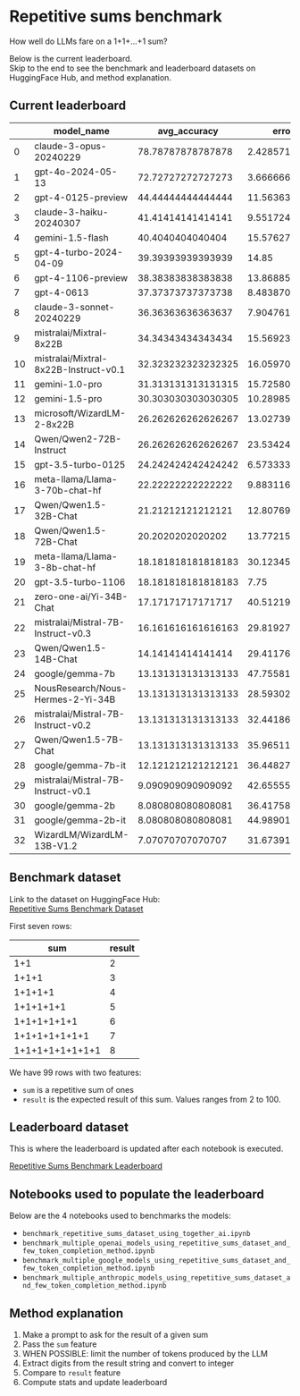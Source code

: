 # Repetitive sums benchmark  

How well do LLMs fare on a 1+1+...+1 sum?  

Below is the current leaderboard.  
Skip to the end to see the benchmark and leaderboard datasets on HuggingFace Hub, and method explanation.  

## Current leaderboard

|   | model_name                            | avg_accuracy | error_mean        | error_median   | error_std         | error_min   | error_max   | parsing_failure_count   |
|---|---------------------------------------|--------------|-------------------|----------------|-------------------|-------------|-------------|-------------------------|
| 0 | claude-3-opus-20240229                | 78.78787878787878 | 2.4285714285714284 | 2.0            | 1.2873006086935783 | 1           | 4           | 0                       |
| 1 | gpt-4o-2024-05-13                     | 72.72727272727273 | 3.6666666666666665 | 2.0            | 3.2581259360842107 | 1           | 12          | 0                       |
| 2 | gpt-4-0125-preview                    | 44.44444444444444 | 11.563636363636364 | 9.0            | 9.681528109342374  | 1           | 34          | 0                       |
| 3 | claude-3-haiku-20240307               | 41.41414141414141 | 9.551724137931034  | 5.0            | 9.756999132054688  | 1           | 33          | 0                       |
| 4 | gemini-1.5-flash                      | 40.4040404040404  | 15.576271186440678 | 13.0           | 12.512343408824837 | 1           | 42          | 0                       |
| 5 | gpt-4-turbo-2024-04-09                | 39.39393939393939 | 14.85              | 10.5           | 12.588432947265384 | 1           | 41          | 0                       |
| 6 | gpt-4-1106-preview                    | 38.38383838383838 | 13.868852459016393 | 9.0            | 11.971459685206959 | 1           | 42          | 0                       |
| 7 | gpt-4-0613                            | 37.37373737373738 | 8.483870967741936  | 5.5            | 7.885953346285978  | 1           | 30          | 0                       |
| 8 | claude-3-sonnet-20240229              | 36.36363636363637 | 7.904761904761905  | 5.0            | 8.025592703897198  | 1           | 30          | 0                       |
| 9 | mistralai/Mixtral-8x22B               | 34.34343434343434 | 15.569230769230769 | 11.0           | 13.677044215090424 | 1           | 43          | 0                       |
| 10 | mistralai/Mixtral-8x22B-Instruct-v0.1 | 32.323232323232325 | 16.059701492537314 | 11.0           | 13.026640066597936 | 1           | 43          | 0                       |
| 11 | gemini-1.0-pro                        | 31.313131313131315 | 15.725806451612904 | 6.0            | 35.22674531381729  | 1           | 273         | 6                       |
| 12 | gemini-1.5-pro                        | 30.303030303030305 | 10.289855072463768 | 9.0            | 7.677510030785032  | 1           | 28          | 0                       |
| 13 | microsoft/WizardLM-2-8x22B            | 26.262626262626267 | 13.027397260273972 | 10.0           | 10.825603142986392 | 1           | 38          | 0                       |
| 14 | Qwen/Qwen2-72B-Instruct               | 26.262626262626267 | 23.534246575342465 | 22.0           | 15.923499573290364 | 1           | 54          | 0                       |
| 15 | gpt-3.5-turbo-0125                    | 24.242424242424242 | 6.573333333333333  | 6.0            | 5.131180079573217  | 1           | 20          | 0                       |
| 16 | meta-llama/Llama-3-70b-chat-hf        | 22.22222222222222  | 9.883116883116884  | 8.0            | 7.290899204476962  | 1           | 26          | 0                       |
| 17 | Qwen/Qwen1.5-32B-Chat                 | 21.21212121212121  | 12.807692307692308 | 11.0           | 9.45812052979047   | 1           | 36          | 0                       |
| 18 | Qwen/Qwen1.5-72B-Chat                 | 20.2020202020202   | 13.772151898734178 | 9.0            | 11.787596008895905 | 1           | 40          | 0                       |
| 19 | meta-llama/Llama-3-8b-chat-hf         | 18.181818181818183 | 30.123456790123456 | 29.0           | 21.926230134276036 | 1           | 69          | 0                       |
| 20 | gpt-3.5-turbo-1106                    | 18.181818181818183 | 7.75               | 6.5            | 6.081940479813988  | 1           | 23          | 5                       |
| 21 | zero-one-ai/Yi-34B-Chat               | 17.17171717171717  | 40.51219512195122  | 29.5           | 60.79884743515242  | 1           | 340         | 0                       |
| 22 | mistralai/Mistral-7B-Instruct-v0.3    | 16.161616161616163 | 29.819277108433734 | 28.0           | 21.680689721227232 | 1           | 69          | 0                       |
| 23 | Qwen/Qwen1.5-14B-Chat                 | 14.14141414141414  | 29.41176470588235  | 30.0           | 16.92862756907804  | 1           | 60          | 0                       |
| 24 | google/gemma-7b                       | 13.131313131313133 | 47.75581395348837  | 54.0           | 29.661199073978047 | 1           | 99          | 0                       |
| 25 | NousResearch/Nous-Hermes-2-Yi-34B     | 13.131313131313133 | 28.593023255813954 | 26.5           | 22.533832293048103 | 1           | 79          | 0                       |
| 26 | mistralai/Mistral-7B-Instruct-v0.2    | 13.131313131313133 | 32.44186046511628  | 31.5           | 23.469431758911064 | 1           | 74          | 0                       |
| 27 | Qwen/Qwen1.5-7B-Chat                  | 13.131313131313133 | 35.96511627906977  | 35.5           | 24.2586298407603   | 1           | 78          | 0                       |
| 28 | google/gemma-7b-it                    | 12.121212121212121 | 36.44827586206897  | 36.0           | 24.081624095683534 | 1           | 78          | 0                       |
| 29 | mistralai/Mistral-7B-Instruct-v0.1    | 9.090909090909092  | 42.65555555555556  | 44.0           | 24.444002095645775 | 1           | 84          | 0                       |
| 30 | google/gemma-2b                       | 8.080808080808081  | 36.417582417582416 | 35.0           | 24.62476889189507  | 1           | 80          | 0                       |
| 31 | google/gemma-2b-it                    | 8.080808080808081  | 44.989010989010985 | 45.0           | 26.357581454338714 | 1           | 89          | 0                       |
| 32 | WizardLM/WizardLM-13B-V1.2            | 7.07070707070707   | 31.67391304347826  | 29.5           | 23.960181572837556 | 1           | 80          | 0                       |

## Benchmark dataset  
Link to the dataset on HuggingFace Hub:   
[Repetitive Sums Benchmark Dataset](https://huggingface.co/datasets/the-french-artist/repetitive_sums_benchmark_leaderboard/viewer/default/train) 

First seven rows:   

| sum                     | result |
|-------------------------|--------|
| 1+1                     | 2      |
| 1+1+1                   | 3      |
| 1+1+1+1                 | 4      |
| 1+1+1+1+1               | 5      |
| 1+1+1+1+1+1             | 6      |
| 1+1+1+1+1+1+1           | 7      |
| 1+1+1+1+1+1+1+1         | 8      |

We have 99 rows with two features:  
* `sum` is a repetitive sum of ones  
* `result` is the expected result of this sum. Values ranges from 2 to 100.  

## Leaderboard dataset  

This is where the leaderboard is updated after each notebook is executed.  

[Repetitive Sums Benchmark Leaderboard](https://huggingface.co/datasets/the-french-artist/repetitive_sums_benchmark_leaderboard/viewer/default/train)

## Notebooks used to populate the leaderboard  

Below are the 4 notebooks used to benchmarks the models:  
* `benchmark_repetitive_sums_dataset_using_together_ai.ipynb`
* `benchmark_multiple_openai_models_using_repetitive_sums_dataset_and_few_token_completion_method.ipynb`
* `benchmark_multiple_google_models_using_repetitive_sums_dataset_and_few_token_completion_method.ipynb`
* `benchmark_multiple_anthropic_models_using_repetitive_sums_dataset_and_few_token_completion_method.ipynb`

## Method explanation  

1. Make a prompt to ask for the result of a given sum  
2. Pass the `sum` feature  
3. WHEN POSSIBLE: limit the number of tokens produced by the LLM  
4. Extract digits from the result string and convert to integer  
5. Compare to `result` feature  
6. Compute stats and update leaderboard
